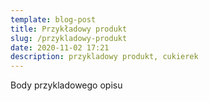 ```yaml
---
template: blog-post
title: Przykładowy produkt
slug: /przykladowy-produkt
date: 2020-11-02 17:21
description: przykladowy produkt, cukierek
---
```

Body przykladowego opisu